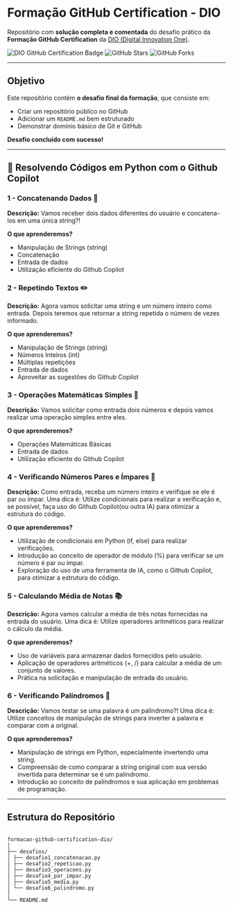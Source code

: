 # Formação GitHub Certification - DIO

Repositório com **solução completa e comentada** do desafio prático da **Formação GitHub Certification** da [DIO (Digital Innovation One)](https://www.dio.me/).

![DIO GitHub Certification Badge](https://img.shields.io/badge/DIO-Formação%20GitHub%20Certification-28a745?style=for-the-badge&logo=github)
![GitHub Stars](https://img.shields.io/github/stars/dev-juan-ibanez/formacao-github-certification-dio?style=for-the-badge)
![GitHub Forks](https://img.shields.io/github/forks/dev-juan-ibanez/formacao-github-certification-dio?style=for-the-badge)

---

## Objetivo

Este repositório contém **o desafio final da formação**, que consiste em:

- Criar um repositório público no GitHub
- Adicionar um `README.md` bem estruturado
- Demonstrar domínio básico de Git e GitHub

**Desafio concluído com sucesso!**

---
## 🚀 Resolvendo Códigos em Python com o Github Copilot

### 1 - Concatenando Dados 🐾
**Descrição:** Vamos receber dois dados diferentes do usuário e concatena-los em uma única string?!

**O que aprenderemos?**
- Manipulação de Strings (string)
- Concatenação
- Entrada de dados
- Utilização eficiente do Github Copilot

### 2 - Repetindo Textos ✏️
**Descrição:** Agora vamos solicitar uma string e um número inteiro como entrada. Depois teremos que retornar a string repetida o número de vezes informado.

**O que aprenderemos?**
- Manipulação de Strings (string)
- Números Inteiros (int)
- Múltiplas repetições
- Entrada de dados
- Aproveitar as sugestões do Github Copilot

### 3 - Operações Matemáticas Simples 📐
**Descrição:** Vamos solicitar como entrada dois números e depois vamos realizar uma operação simples entre eles.

**O que aprenderemos?**
- Operações Matemáticas Básicas
- Entrada de dados
- Utilização eficiente do Github Copilot

### 4 - Verificando Números Pares e Ímpares 🧮
**Descrição:** Como entrada, receba um número inteiro e verifique se ele é par ou ímpar. Uma dica é: Utilize condicionais para realizar a verificação e, se possível, faça uso do Github Copilot(ou outra IA) para otimizar a estrutura do código.

**O que aprenderemos?**
- Utilização de condicionais em Python (if, else) para realizar verificações.
- Introdução ao conceito de operador de módulo (%) para verificar se um número é par ou ímpar.
- Exploração do uso de uma ferramenta de IA, como o Github Copilot, para otimizar a estrutura do código.

### 5 - Calculando Média de Notas 📚
**Descrição:** Agora vamos calcular a média de três notas fornecidas na entrada do usuário. Uma dica é: Utilize operadores aritméticos para realizar o cálculo da média.

**O que aprenderemos?**
- Uso de variáveis para armazenar dados fornecidos pelo usuário.
- Aplicação de operadores aritméticos (+, /) para calcular a média de um conjunto de valores.
- Prática na solicitação e manipulação de entrada do usuário.

### 6 - Verificando Palíndromos 🔄
**Descrição:** Vamos testar se uma palavra é um palíndromo?! Uma dica é: Utilize conceitos de manipulação de strings para inverter a palavra e comparar com a original.

**O que aprenderemos?**
- Manipulação de strings em Python, especialmente invertendo uma string.
- Compreensão de como comparar a string original com sua versão invertida para determinar se é um palíndromo.
- Introdução ao conceito de palíndromos e sua aplicação em problemas de programação.

---

## Estrutura do Repositório

```plaintext

formacao-github-certification-dio/
│
├── desafios/
│ ├── desafio1_concatenacao.py
│ ├── desafio2_repeticao.py
│ ├── desafio3_operacoes.py
│ ├── desafio4_par_impar.py
│ ├── desafio5_media.py
│ └── desafio6_palindromo.py
│
└── README.md
```

<!-- └── .git/         # Diretório interno do Git (não visível no GitHub)-->
